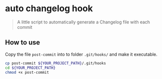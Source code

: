 # auto changelog hook

> A little script to automatically generate a Changelog file with each commit

## How to use

Copy the file `post-commit` into to folder `.git/hooks/` and make it executable.

```bash
cp post-commit ${YOUR_PROJECT_PATH}/.git/hooks
cd ${YOUR_PROJECT_PATH}
chmod +x post-commit
```
